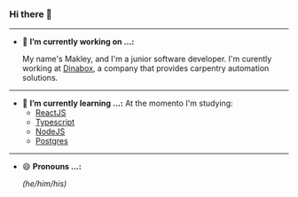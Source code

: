### Hi there 👋
---

- 🔭 **I’m currently working on ...:**

  My name's Makley, and I'm a junior software developer.
I'm curently working at [Dinabox](https://www.dinabox.net/), a company that provides carpentry automation solutions.

---

- 🌱 **I’m currently learning ...:**
  At the momento I'm studying:
  *  [ReactJS](https://reactjs.org/)
  *  [Typescript](https://www.typescriptlang.org/)
  *  [NodeJS](https://nodejs.org/)
  *  [Postgres](https://www.postgresql.org/)

---

- 😄 **Pronouns ...:**

  *(he/him/his)*



<!--
**Makley-Tibola-Trichez/Makley-Tibola-Trichez** is a ✨ _special_ ✨ repository because its `README.md` (this file) appears on your GitHub profile.

Here are some ideas to get you started:


- 🔭 I’m currently working on ...
- 🌱 I’m currently learning ...
- 😄 Pronouns ...
- 👯 I’m looking to collaborate on ...
- 🤔 I’m looking for help with ...
- 💬 Ask me about ...
- 📫 How to reach me: ...
- ⚡ Fun fact: ...
-->
